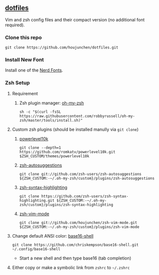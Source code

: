 ## [dotfiles](https://github.com/houjunchen/dotfiles)

Vim and zsh config files and their compact version (no additional font required).

### Clone this repo

```shell
git clone https://github.com/houjunchen/dotfiles.git
```

### Install New Font

Install one of the [Nerd Fonts](https://www.nerdfonts.com/).

### Zsh Setup

1. Requirement
   1. Zsh plugin manager: [oh-my-zsh](https://github.com/robbyrussell/oh-my-zsh)

      ```shell
      sh -c "$(curl -fsSL https://raw.githubusercontent.com/robbyrussell/oh-my-zsh/master/tools/install.sh)"
      ```

2. Custom zsh plugins (should be installed manully via `git clone`)
   1. [powerlevel10k](https://github.com/romkatv/powerlevel10k)

      ```shell
      git clone --depth=1 https://github.com/romkatv/powerlevel10k.git $ZSH_CUSTOM/themes/powerlevel10k
      ```

   2. [zsh-autosuggestions](https://github.com/zsh-users/zsh-autosuggestions)

        ```shell
        git clone git://github.com/zsh-users/zsh-autosuggestions ${ZSH_CUSTOM:-~/.oh-my-zsh/custom}/plugins/zsh-autosuggestions
        ```

   3. [zsh-syntax-highlighting](https://github.com/zsh-users/zsh-syntax-highlighting)

        ```shell
        git clone https://github.com/zsh-users/zsh-syntax-highlighting.git ${ZSH_CUSTOM:-~/.oh-my-zsh/custom}/plugins/zsh-syntax-highlighting
        ```

   4. [zsh-vim-mode](https://github.com/houjunchen/zsh-vim-mode)

        ```shell
        git clone git://github.com/houjunchen/zsh-vim-mode.git ${ZSH_CUSTOM:-~/.oh-my-zsh/custom}/plugins/zsh-vim-mode
        ```

3. Change default ANSI color: [base16-shell](https://github.com/chriskempson/base16-shell)

   ```shell
   git clone https://github.com/chriskempson/base16-shell.git ~/.config/base16-shell
   ```

   * Start a new shell and then type base16 (tab completion)

4. Either copy or make a symbolic link from `zshrc` to `~/.zshrc`
